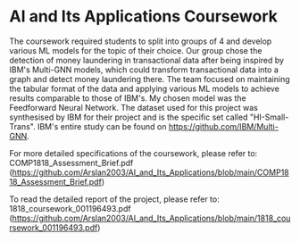 # AI and Its Applications Coursework

The coursework required students to split into groups of 4 and develop various ML models for the topic of their choice. Our group chose the detection of money laundering in transactional data after being inspired by IBM's Multi-GNN models, which could transform transactional data into a graph and detect money laundering there. The team focused on maintaining the tabular format of the data and applying various ML models to achieve results comparable to those of IBM's. My chosen model was the Feedforward Neural Network. The dataset used for this project was synthesised by IBM for their project and is the specific set called "HI-Small-Trans". IBM's entire study can be found on https://github.com/IBM/Multi-GNN. 

For more detailed specifications of the coursework, please refer to: COMP1818_Assessment_Brief.pdf (https://github.com/Arslan2003/AI_and_Its_Applications/blob/main/COMP1818_Assessment_Brief.pdf)

To read the detailed report of the project, please refer to: 1818_coursework_001196493.pdf (https://github.com/Arslan2003/AI_and_Its_Applications/blob/main/1818_coursework_001196493.pdf)
